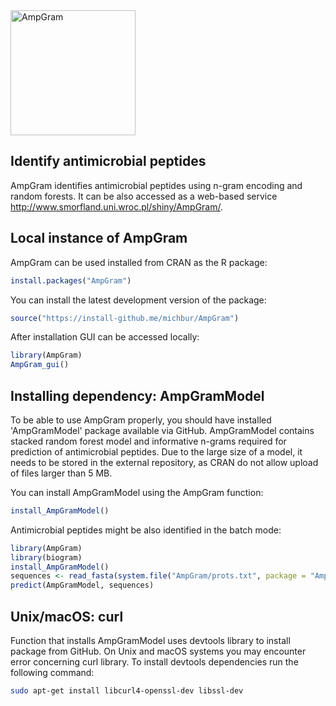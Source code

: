 
<img src="https://github.com/michbur/AmpGram/blob/master/inst/AmpGram/AMP_log.png" alt="AmpGram" style="height: 200px;"/>

Identify antimicrobial peptides
-------------------------

AmpGram identifies antimicrobial peptides using n-gram encoding and random forests. It can be also accessed as a web-based service http://www.smorfland.uni.wroc.pl/shiny/AmpGram/. 

Local instance of AmpGram
------------------------
AmpGram can be used installed from CRAN as the R package:

```R
install.packages("AmpGram")
```

You can install the latest development version of the package:

```R
source("https://install-github.me/michbur/AmpGram")
```

After installation GUI can be accessed locally:

```R
library(AmpGram)
AmpGram_gui()
```


Installing dependency: AmpGramModel
------------------------
To be able to use AmpGram properly, you should have installed 'AmpGramModel' package available via GitHub. 
AmpGramModel contains stacked random forest model and informative n-grams required for prediction of antimicrobial peptides.
Due to the large size of a model, it needs to be stored in the external repository, as CRAN do not allow upload of files
larger than 5 MB. 

You can install AmpGramModel using the AmpGram function:

```R
install_AmpGramModel()
```

Antimicrobial peptides might be also identified in the batch mode:

```R
library(AmpGram)
library(biogram)
install_AmpGramModel()
sequences <- read_fasta(system.file("AmpGram/prots.txt", package = "AmpGram"))
predict(AmpGramModel, sequences)
```
Unix/macOS: curl
------------------------
Function that installs AmpGramModel uses devtools library to install package from GitHub. 
On Unix and macOS systems you may encounter error concerning curl library. To install devtools 
dependencies run the following command:

```bash
sudo apt-get install libcurl4-openssl-dev libssl-dev
```

